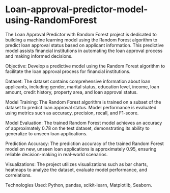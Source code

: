 # Loan-approval-predictor-model-using-RandomForest
The Loan Approval Predictor with Random Forest project is dedicated to building a machine learning model using the Random Forest algorithm to predict loan approval status based on applicant information. This predictive model assists financial institutions in automating the loan approval process and making informed decisions.

Objective: Develop a predictive model using the Random Forest algorithm to facilitate the loan approval process for financial institutions.

Dataset: The dataset contains comprehensive information about loan applicants, including gender, marital status, education level, income, loan amount, credit history, property area, and loan approval status.

Model Training: The Random Forest algorithm is trained on a subset of the dataset to predict loan approval status. Model performance is evaluated using metrics such as accuracy, precision, recall, and F1-score.

Model Evaluation: The trained Random Forest model achieves an accuracy of approximately 0.78 on the test dataset, demonstrating its ability to generalize to unseen loan applications.

Prediction Accuracy: The prediction accuracy of the trained Random Forest model on new, unseen loan applications is approximately 0.95, ensuring reliable decision-making in real-world scenarios.

Visualizations: The project utilizes visualizations such as bar charts, heatmaps to analyze the dataset, evaluate model performance, and correlations.

Technologies Used: Python, pandas, scikit-learn, Matplotlib, Seaborn.
